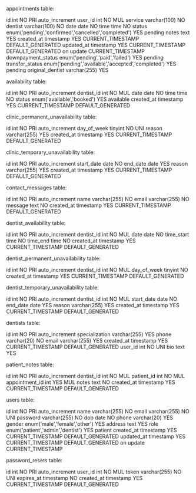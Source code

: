 appointments table:

id int NO PRI auto_increment
user_id int NO MUL
service varchar(100) NO
dentist varchar(100) NO
date date NO
time time NO
status enum('pending','confirmed','cancelled','completed') YES pending
notes text YES
created_at timestamp YES CURRENT_TIMESTAMP DEFAULT_GENERATED
updated_at timestamp YES CURRENT_TIMESTAMP DEFAULT_GENERATED on update CURRENT_TIMESTAMP
downpayment_status enum('pending','paid','failed') YES pending
transfer_status enum('pending','available','accepted','completed') YES pending
original_dentist varchar(255) YES

availability table:

id int NO PRI auto_increment
dentist_id int NO MUL
date date NO
time time NO
status enum('available','booked') YES available
created_at timestamp YES CURRENT_TIMESTAMP DEFAULT_GENERATED

clinic_permanent_unavailability table:

id int NO PRI auto_increment
day_of_week tinyint NO UNI
reason varchar(255) YES
created_at timestamp YES CURRENT_TIMESTAMP DEFAULT_GENERATED

clinic_temporary_unavailability table:

id int NO PRI auto_increment
start_date date NO
end_date date YES
reason varchar(255) YES
created_at timestamp YES CURRENT_TIMESTAMP DEFAULT_GENERATED

contact_messages table:

id int NO PRI auto_increment
name varchar(255) NO
email varchar(255) NO
message text NO
created_at timestamp YES CURRENT_TIMESTAMP DEFAULT_GENERATED

dentist_availability table:

id int NO PRI auto_increment
dentist_id int NO MUL
date date NO
time_start time NO
time_end time NO
created_at timestamp YES CURRENT_TIMESTAMP DEFAULT_GENERATED

dentist_permanent_unavailability table:

id int NO PRI auto_increment
dentist_id int NO MUL
day_of_week tinyint NO
created_at timestamp YES CURRENT_TIMESTAMP DEFAULT_GENERATED

dentist_temporary_unavailability table:

id int NO PRI auto_increment
dentist_id int NO MUL
start_date date NO
end_date date YES
reason varchar(255) YES
created_at timestamp YES CURRENT_TIMESTAMP DEFAULT_GENERATED

dentists table:

id int NO PRI auto_increment
specialization varchar(255) YES
phone varchar(20) NO
email varchar(255) YES
created_at timestamp YES CURRENT_TIMESTAMP DEFAULT_GENERATED
user_id int NO UNI
bio text YES

patient_notes table:

id int NO PRI auto_increment
dentist_id int NO MUL
patient_id int NO MUL
appointment_id int YES MUL
notes text NO
created_at timestamp YES CURRENT_TIMESTAMP DEFAULT_GENERATED

users table:

id int NO PRI auto_increment
name varchar(255) NO
email varchar(255) NO UNI
password varchar(255) NO
dob date NO
phone varchar(20) YES
gender enum('male','female','other') YES
address text YES
role enum('patient','admin','dentist') YES patient
created_at timestamp YES CURRENT_TIMESTAMP DEFAULT_GENERATED
updated_at timestamp YES CURRENT_TIMESTAMP DEFAULT_GENERATED on update CURRENT_TIMESTAMP

password_resets table:

id int NO PRI auto_increment
user_id int NO MUL
token varchar(255) NO UNI
expires_at timestamp NO
created_at timestamp YES CURRENT_TIMESTAMP DEFAULT_GENERATED
